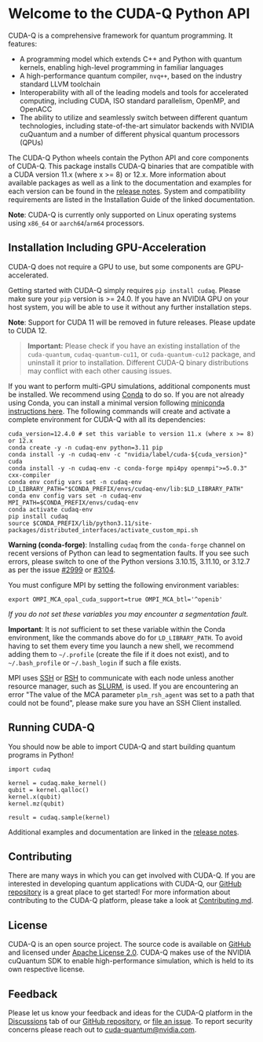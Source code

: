 # Welcome to the CUDA-Q Python API

CUDA-Q is a comprehensive framework for quantum programming. It features:

- A programming model which extends C++ and Python with quantum kernels,
  enabling high-level programming in familiar languages
- A high-performance quantum compiler, `nvq++`, based on the industry standard
  LLVM toolchain
- Interoperability with all of the leading models and tools for accelerated
  computing, including CUDA, ISO standard parallelism, OpenMP, and OpenACC
- The ability to utilize and seamlessly switch between different quantum
  technologies, including state-of-the-art simulator backends with NVIDIA
  cuQuantum and a number of different physical quantum processors (QPUs)

The CUDA-Q Python wheels contain the Python API and core components of CUDA-Q.
This package installs CUDA-Q binaries that are compatible with a CUDA version
11.x (where x >= 8) or 12.x. More information about available packages as
well as a link to the documentation and examples for each version can be found
in the [release notes][cudaq_docs_releases]. System and compatibility
requirements are listed in the Installation Guide of the linked documentation.

**Note**: CUDA-Q is currently only supported on Linux operating systems using
`x86_64` or `aarch64`/`arm64` processors.

[cudaq_docs_releases]:
    https://nvidia.github.io/cuda-quantum/latest/releases.html

## Installation Including GPU-Acceleration

[//]: # (Begin complete install)

CUDA-Q does not require a GPU to use, but some components are GPU-accelerated.

Getting started with CUDA-Q simply requires `pip install
cudaq`. Please make sure your `pip` version is \>= 24.0.
If you have an NVIDIA GPU on your host system, you will be
able to use it without any further installation steps.

**Note**: Support for CUDA 11 will be removed in future releases. Please update to CUDA 12.

> **Important:** 
> Please check if you have an existing installation of the `cuda-quantum`, 
`cudaq-quantum-cu11`, or `cuda-quantum-cu12` package, and uninstall it prior to
 installation. Different CUDA-Q binary distributions may conflict with each 
 other causing issues.


If you want to perform multi-GPU simulations, additional components must be 
installed. We recommend using [Conda](https://docs.conda.io/en/latest/) to do 
so. If you are not already using Conda, you can install a minimal version 
following [miniconda instructions here](https://docs.anaconda.com/miniconda/). 
The following commands will create and activate a complete environment for 
CUDA-Q with all its dependencies:

[//]: # (Begin conda install)

```console
cuda_version=12.4.0 # set this variable to version 11.x (where x >= 8) or 12.x
conda create -y -n cudaq-env python=3.11 pip
conda install -y -n cudaq-env -c "nvidia/label/cuda-${cuda_version}" cuda
conda install -y -n cudaq-env -c conda-forge mpi4py openmpi">=5.0.3" cxx-compiler
conda env config vars set -n cudaq-env LD_LIBRARY_PATH="$CONDA_PREFIX/envs/cudaq-env/lib:$LD_LIBRARY_PATH"
conda env config vars set -n cudaq-env MPI_PATH=$CONDA_PREFIX/envs/cudaq-env
conda activate cudaq-env
pip install cudaq
source $CONDA_PREFIX/lib/python3.11/site-packages/distributed_interfaces/activate_custom_mpi.sh
```

[//]: # (End conda install)

**Warning (conda-forge)**: Installing `cudaq` from the `conda-forge` channel on recent versions of Python can lead to segmentation faults. 
If you see such errors, please switch to one of the Python versions 3.10.15, 3.11.10, or 3.12.7 as per the issue 
[#2999](https://github.com/NVIDIA/cuda-quantum/issues/2999) or [#3104](https://github.com/NVIDIA/cuda-quantum/issues/3104).

You must configure MPI by setting the following environment variables:

[//]: # (Begin ompi setup)

```console
export OMPI_MCA_opal_cuda_support=true OMPI_MCA_btl='^openib'
```

[//]: # (End ompi setup)

*If you do not set these variables you may encounter a segmentation fault.*

**Important**: It is *not* sufficient to set these variable within the Conda
environment, like the commands above do for `LD_LIBRARY_PATH`. To avoid having
to set them every time you launch a new shell, we recommend adding them to
`~/.profile` (create the file if it does not exist), and to `~/.bash_profile` or
`~/.bash_login` if such a file exists.

[//]: # (End complete install)

MPI uses [SSH](https://en.wikipedia.org/wiki/Secure_Shell) or
[RSH](https://en.wikipedia.org/wiki/Remote_Shell) to communicate with each node
unless another resource manager, such as
[SLURM](https://slurm.schedmd.com/overview.html), is used. If you are
encountering an error "The value of the MCA parameter `plm_rsh_agent` was set to
a path that could not be found", please make sure you have an SSH Client
installed.

## Running CUDA-Q

You should now be able to import CUDA-Q and start building quantum programs in
Python!

```console
import cudaq

kernel = cudaq.make_kernel()
qubit = kernel.qalloc()
kernel.x(qubit)
kernel.mz(qubit)

result = cudaq.sample(kernel)
```

Additional examples and documentation are linked in the [release
notes][cudaq_docs_releases].

## Contributing

There are many ways in which you can get involved with CUDA-Q. If you are
interested in developing quantum applications with CUDA-Q, our [GitHub
repository][github_link] is a great place to get started! For more information
about contributing to the CUDA-Q platform, please take a look at
[Contributing.md](https://github.com/NVIDIA/cuda-quantum/blob/main/Contributing.md).

## License

CUDA-Q is an open source project. The source code is available on
[GitHub][github_link] and licensed under [Apache License
2.0](https://github.com/NVIDIA/cuda-quantum/blob/main/LICENSE). CUDA-Q makes use
of the NVIDIA cuQuantum SDK to enable high-performance simulation, which is held
to its own respective license.

[github_link]: https://github.com/NVIDIA/cuda-quantum/

## Feedback

Please let us know your feedback and ideas for the CUDA-Q platform in the
[Discussions][discussions] tab of our [GitHub repository][github_repo], or [file
an issue][cuda_quantum_issues]. To report security concerns please reach out to
[cuda-quantum@nvidia.com](mailto:cuda-quantum@nvidia.com).

[discussions]: https://github.com/NVIDIA/cuda-quantum/discussions
[cuda_quantum_issues]: https://github.com/NVIDIA/cuda-quantum/issues
[github_repo]: https://github.com/NVIDIA/cuda-quantum
